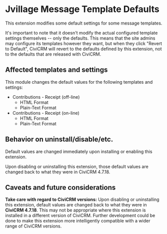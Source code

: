 # Jvillage Message Template Defaults

This extension modifies some default settings for some message templates. 

It's important to note that it doesn't modify the actual configured template settings themselves -- only the defaults.  This means that the site admins may configure its templates however they want, but when they click "Revert to Default", CiviCRM will revert to the defaults defined by this extension, not to the defaults that are released with CiviCRM.

## Affected templates and settings 
This module changes the default values for the following templates and settings:

* Contributions - Receipt (off-line)
	* HTML Format
	* Plain-Text Format
* Contributions - Receipt (on-line)
	* HTML Format
	* Plain-Text Format


## Behavior on uninstall/disable/etc.
Default values are changed immediately upon installing or enabling this extension.

Upon disabling or uninstalling this extension, those default values are changed back to what they were in CiviCRM 4.7.18.

## Caveats and future considerations
**Take care with regard to CiviCRM versions:** Upon disabling or uninstalling this extension, default values are changed back to what they were in **CiviCRM 4.7.18**. This may not be appropriate where this extension is installed in a different  version of CiviCRM. Further development could be done to make this extension more intelligently compatible with a wider range of CiviCRM versions.
